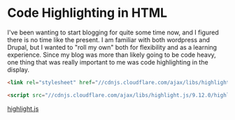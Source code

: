 # Code Highlighting in HTML

I've been wanting to start blogging for quite some time now, and I figured there is no time like the present.
I am familiar with both wordpress and Drupal, but I wanted to "roll my own" both for flexibility and as a learning experience.
Since my blog was more than likely going to be code heavy, one thing that was really important to me was code highlighting in the display.

```html
<link rel="stylesheet" href="//cdnjs.cloudflare.com/ajax/libs/highlight.js/9.12.0/styles/default.min.css">
```

```html
<script src="//cdnjs.cloudflare.com/ajax/libs/highlight.js/9.12.0/highlight.min.js"></script>
```


[highlight.js](https://highlightjs.org/)
